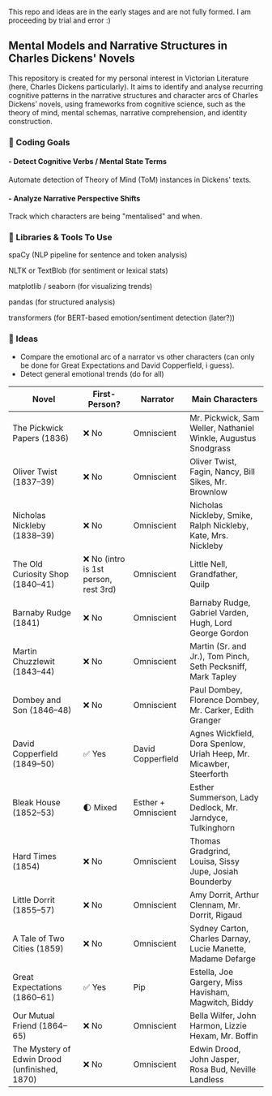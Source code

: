 This repo and ideas are in the early stages and are not fully formed. I am proceeding by trial and error :)

## Mental Models and Narrative Structures in Charles Dickens' Novels

This repository is created for my personal interest in Victorian Literature (here, Charles Dickens particularly). It aims to identify and analyse recurring cognitive patterns in the narrative structures and character arcs of Charles Dickens’ novels, using frameworks from cognitive science, such as the theory of mind, mental schemas, narrative comprehension, and identity construction.

### 🧠 Coding Goals
#### - Detect Cognitive Verbs / Mental State Terms
Automate detection of Theory of Mind (ToM) instances in Dickens' texts.

#### - Analyze Narrative Perspective Shifts
Track which characters are being "mentalised" and when.

### 🧰 Libraries & Tools To Use
spaCy (NLP pipeline for sentence and token analysis)

NLTK or TextBlob (for sentiment or lexical stats)

matplotlib / seaborn (for visualizing trends)

pandas (for structured analysis)

transformers (for BERT-based emotion/sentiment detection (later?))

### 🤯 Ideas
* Compare the emotional arc of a narrator vs other characters (can only be done for Great Expectations and David Copperfield, i guess).
* Detect general emotional trends (do for all)

| Novel                                      | First-Person? | Narrator             | Main Characters                                                                 |
|-------------------------------------------|----------------|----------------------|----------------------------------------------------------------------------------|
| The Pickwick Papers (1836)                | ❌ No           | Omniscient           | Mr. Pickwick, Sam Weller, Nathaniel Winkle, Augustus Snodgrass                  |
| Oliver Twist (1837–39)                    | ❌ No           | Omniscient           | Oliver Twist, Fagin, Nancy, Bill Sikes, Mr. Brownlow                            |
| Nicholas Nickleby (1838–39)               | ❌ No           | Omniscient           | Nicholas Nickleby, Smike, Ralph Nickleby, Kate, Mrs. Nickleby                   |
| The Old Curiosity Shop (1840–41)          | ❌ No (intro is 1st person, rest 3rd) | Omniscient | Little Nell, Grandfather, Quilp                                                 |
| Barnaby Rudge (1841)                      | ❌ No           | Omniscient           | Barnaby Rudge, Gabriel Varden, Hugh, Lord George Gordon                         |
| Martin Chuzzlewit (1843–44)               | ❌ No           | Omniscient           | Martin (Sr. and Jr.), Tom Pinch, Seth Pecksniff, Mark Tapley                    |
| Dombey and Son (1846–48)                  | ❌ No           | Omniscient           | Paul Dombey, Florence Dombey, Mr. Carker, Edith Granger                         |
| David Copperfield (1849–50)               | ✅ Yes          | David Copperfield     | Agnes Wickfield, Dora Spenlow, Uriah Heep, Mr. Micawber, Steerforth            |
| Bleak House (1852–53)                     | 🌓 Mixed        | Esther + Omniscient   | Esther Summerson, Lady Dedlock, Mr. Jarndyce, Tulkinghorn                       |
| Hard Times (1854)                         | ❌ No           | Omniscient           | Thomas Gradgrind, Louisa, Sissy Jupe, Josiah Bounderby                          |
| Little Dorrit (1855–57)                   | ❌ No           | Omniscient           | Amy Dorrit, Arthur Clennam, Mr. Dorrit, Rigaud                                  |
| A Tale of Two Cities (1859)               | ❌ No           | Omniscient           | Sydney Carton, Charles Darnay, Lucie Manette, Madame Defarge                    |
| Great Expectations (1860–61)              | ✅ Yes          | Pip                  | Estella, Joe Gargery, Miss Havisham, Magwitch, Biddy                            |
| Our Mutual Friend (1864–65)               | ❌ No           | Omniscient           | Bella Wilfer, John Harmon, Lizzie Hexam, Mr. Boffin                             |
| The Mystery of Edwin Drood (unfinished, 1870) | ❌ No        | Omniscient           | Edwin Drood, John Jasper, Rosa Bud, Neville Landless                            |

